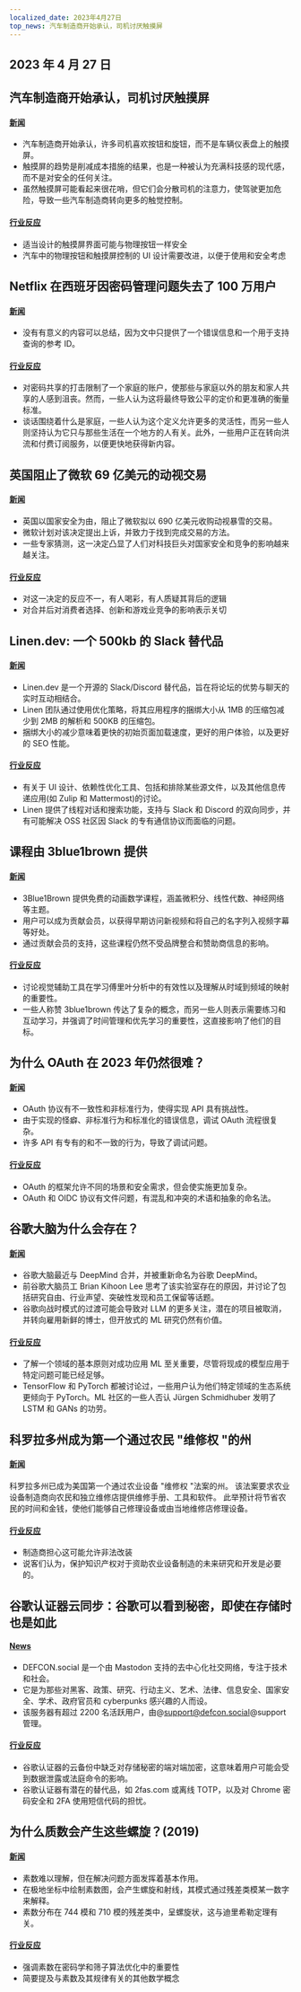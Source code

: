 ```yaml
---
localized_date: 2023年4月27日
top_news: 汽车制造商开始承认，司机讨厌触摸屏
---
```


## 2023 年 4 月 27 日

## 汽车制造商开始承认，司机讨厌触摸屏

#### [新闻](https://slate.com/business/2023/04/cars-buttons-touchscreens-vw-porsche-nissan-hyundai.html)

- 汽车制造商开始承认，许多司机喜欢按钮和旋钮，而不是车辆仪表盘上的触摸屏。
- 触摸屏的趋势是削减成本措施的结果，也是一种被认为充满科技感的现代感，而不是对安全的任何关注。
- 虽然触摸屏可能看起来很花哨，但它们会分散司机的注意力，使驾驶更加危险，导致一些汽车制造商转向更多的触觉控制。

#### [行业反应](http://news.ycombinator.com/item?id=35720865)

- 适当设计的触摸屏界面可能与物理按钮一样安全
- 汽车中的物理按钮和触摸屏控制的 UI 设计需要改进，以便于使用和安全考虑

## Netflix 在西班牙因密码管理问题失去了 100 万用户

#### [新闻](https://www.bloomberg.com/news/articles/2023-04-25/netflix-loses-1-million-users-in-spain-over-password-policing)

- 没有有意义的内容可以总结，因为文中只提供了一个错误信息和一个用于支持查询的参考 ID。

#### [行业反应](http://news.ycombinator.com/item?id=35710269)

- 对密码共享的打击限制了一个家庭的账户，使那些与家庭以外的朋友和家人共享的人感到沮丧。然而，一些人认为这将最终导致公平的定价和更准确的衡量标准。
- 谈话围绕着什么是家庭，一些人认为这个定义允许更多的灵活性，而另一些人则坚持认为它只与那些生活在一个地方的人有关。此外，一些用户正在转向洪流和付费订阅服务，以便更快地获得新内容。

## 英国阻止了微软 69 亿美元的动视交易

#### [新闻](https://www.bloomberg.com/news/articles/2023-04-26/microsoft-s-69-billion-activision-deal-blocked-by-uk-watchdog)

- 英国以国家安全为由，阻止了微软拟以 690 亿美元收购动视暴雪的交易。
- 微软计划对该决定提出上诉，并致力于找到完成交易的方法。
- 一些专家猜测，这一决定凸显了人们对科技巨头对国家安全和竞争的影响越来越关注。

#### [行业反应](http://news.ycombinator.com/item?id=35711968)

- 对这一决定的反应不一，有人喝彩，有人质疑其背后的逻辑
- 对合并后对消费者选择、创新和游戏业竞争的影响表示关切

## Linen.dev: 一个 500kb 的 Slack 替代品

#### [新闻](https://www.linen.dev/s/linen/t/10511167/linen-dev-the-500kb-slack-alternative)

- Linen.dev 是一个开源的 Slack/Discord 替代品，旨在将论坛的优势与聊天的实时互动相结合。
- Linen 团队通过使用优化策略，将其应用程序的捆绑大小从 1MB 的压缩包减少到 2MB 的解析和 500KB 的压缩包。
- 捆绑大小的减少意味着更快的初始页面加载速度，更好的用户体验，以及更好的 SEO 性能。

#### [行业反应](http://news.ycombinator.com/item?id=35718417)

- 有关于 UI 设计、依赖性优化工具、包括和排除某些源文件，以及其他信息传递应用(如 Zulip 和 Mattermost)的讨论。
- Linen 提供了线程对话和搜索功能，支持与 Slack 和 Discord 的双向同步，并有可能解决 OSS 社区因 Slack 的专有通信协议而面临的问题。

## 课程由 3blue1brown 提供

#### [新闻](https://www.3blue1brown.com/)

- 3Blue1Brown 提供免费的动画数学课程，涵盖微积分、线性代数、神经网络等主题。
- 用户可以成为贡献会员，以获得早期访问新视频和将自己的名字列入视频字幕等好处。
- 通过贡献会员的支持，这些课程仍然不受品牌整合和赞助商信息的影响。

#### [行业反应](http://news.ycombinator.com/item?id=35714228)

- 讨论视觉辅助工具在学习傅里叶分析中的有效性以及理解从时域到频域的映射的重要性。
- 一些人称赞 3blue1brown 传达了复杂的概念，而另一些人则表示需要练习和互动学习，并强调了时间管理和优先学习的重要性，这直接影响了他们的目标。

## 为什么 OAuth 在 2023 年仍然很难？

#### [新闻](https://www.nango.dev/blog/why-is-oauth-still-hard)

- OAuth 协议有不一致性和非标准行为，使得实现 API 具有挑战性。
- 由于实现的怪癖、非标准行为和标准化的错误信息，调试 OAuth 流程很复杂。
- 许多 API 有专有的和不一致的行为，导致了调试问题。

#### [行业反应](http://news.ycombinator.com/item?id=35713518)

- OAuth 的框架允许不同的场景和安全需求，但会使实施更加复杂。
- OAuth 和 OIDC 协议有文件问题，有混乱和冲突的术语和抽象的命名法。

## 谷歌大脑为什么会存在？

#### [新闻](https://www.moderndescartes.com/essays/why_brain/)

- 谷歌大脑最近与 DeepMind 合并，并被重新命名为谷歌 DeepMind。
- 前谷歌大脑员工 Brian Kihoon Lee 思考了该实验室存在的原因，并讨论了包括研究自由、行业声望、突破性发现和员工保留等话题。
- 谷歌向战时模式的过渡可能会导致对 LLM 的更多关注，潜在的项目被取消，并转向雇用新鲜的博士，但开放式的 ML 研究仍然有价值。

#### [行业反应](http://news.ycombinator.com/item?id=35716216)

- 了解一个领域的基本原则对成功应用 ML 至关重要，尽管将现成的模型应用于特定问题可能已经足够。
- TensorFlow 和 PyTorch 都被讨论过，一些用户认为他们特定领域的生态系统更倾向于 PyTorch。ML 社区的一些人否认 Jürgen Schmidhuber 发明了 LSTM 和 GANs 的功劳。

## 科罗拉多州成为第一个通过农民 "维修权 "的州

#### [新闻](https://www.wivb.com/news/colorado-becomes-1st-to-pass-right-to-repair-for-farmers/)

科罗拉多州已成为美国第一个通过农业设备 "维修权 "法案的州。
该法案要求农业设备制造商向农民和独立维修店提供维修手册、工具和软件。
此举预计将节省农民的时间和金钱，使他们能够自己修理设备或由当地维修店修理设备。

#### [行业反应](http://news.ycombinator.com/item?id=35714294)

- 制造商担心这可能允许非法改装
- 说客们认为，保护知识产权对于资助农业设备制造的未来研究和开发是必要的。

## 谷歌认证器云同步：谷歌可以看到秘密，即使在存储时也是如此

#### [News](https://defcon.social/@mysk/110262313275622023)

- DEFCON.social 是一个由 Mastodon 支持的去中心化社交网络，专注于技术和社会。
- 它是为那些对黑客、政策、研究、行动主义、艺术、法律、信息安全、国家安全、学术、政府官员和 cyberpunks 感兴趣的人而设。
- 该服务器有超过 2200 名活跃用户，由@support@defcon.social@support 管理。

#### [行业反应](http://news.ycombinator.com/item?id=35708869)

- 谷歌认证器的云备份中缺乏对存储秘密的端对端加密，这意味着用户可能会受到数据泄露或法庭命令的影响。
- 谷歌认证器有潜在的替代品，如 2fas.com 或离线 TOTP，以及对 Chrome 密码安全和 2FA 使用短信代码的担忧。

## 为什么质数会产生这些螺旋？(2019)

#### [新闻](https://www.3blue1brown.com/lessons/prime-spirals)

- 素数难以理解，但在解决问题方面发挥着基本作用。
- 在极地坐标中绘制素数图，会产生螺旋和射线，其模式通过残差类模某一数字来解释。
- 素数分布在 744 模和 710 模的残差类中，呈螺旋状，这与迪里希勒定理有关。

#### [行业反应](http://news.ycombinator.com/item?id=35708359)

- 强调素数在密码学和筛子算法优化中的重要性
- 简要提及与素数及其规律有关的其他数学概念
